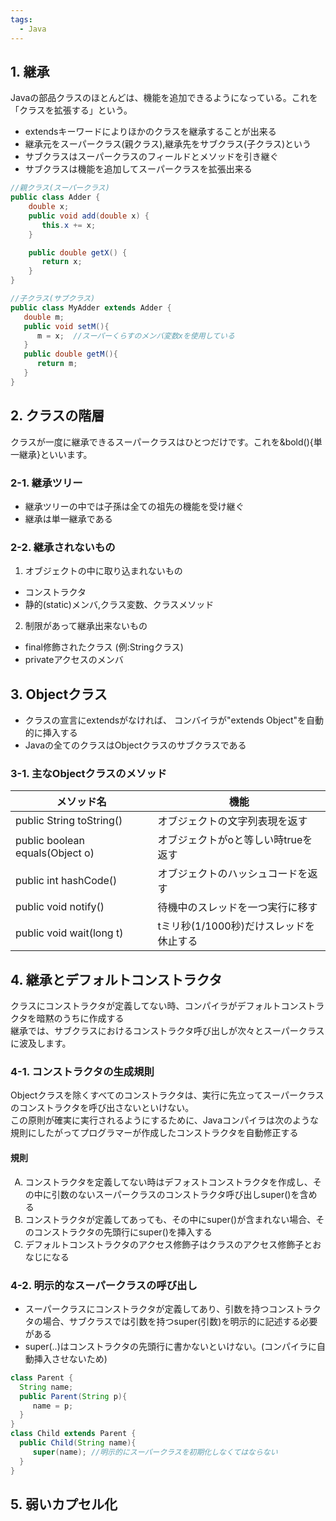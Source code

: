 ```yaml
---
tags:
  - Java
---
```


## 1. 継承

Javaの部品クラスのほとんどは、機能を追加できるようになっている。これを「クラスを拡張する」という。

- extendsキーワードによりほかのクラスを継承することが出来る
- 継承元をスーパークラス(親クラス),継承先をサブクラス(子クラス)という
- サブクラスはスーパークラスのフィールドとメソッドを引き継ぐ
- サブクラスは機能を追加してスーパークラスを拡張出来る

```java
//親クラス(スーパークラス)
public class Adder {   
    double x;
    public void add(double x) {
       this.x += x;
    }

    public double getX() {
       return x;
    }
}

//子クラス(サブクラス)
public class MyAdder extends Adder {
   double m;
   public void setM(){
      m = x;  //スーパーくらすのメンバ変数xを使用している
   }
   public double getM(){
      return m;
   }
}
```

## 2. クラスの階層

クラスが一度に継承できるスーパークラスはひとつだけです。これを&bold(){単一継承}といいます。

### 2-1. 継承ツリー

- 継承ツリーの中では子孫は全ての祖先の機能を受け継ぐ
- 継承は単一継承である

### 2-2. 継承されないもの

1. オブジェクトの中に取り込まれないもの
  - コンストラクタ
  - 静的(static)メンバ,クラス変数、クラスメソッド
2. 制限があって継承出来ないもの
  - final修飾されたクラス (例:Stringクラス)
  - privateアクセスのメンバ

## 3. Objectクラス

- クラスの宣言にextendsがなければ、 コンバイラが"extends Object"を自動的に挿入する
- Javaの全てのクラスはObjectクラスのサブクラスである

### 3-1. 主なObjectクラスのメソッド

|メソッド名|機能|
|--------|---|
|public String toString()|オブジェクトの文字列表現を返す|
|public boolean equals(Object o)|オブジェクトがoと等しい時trueを返す|
|public int hashCode()|オブジェクトのハッシュコードを返す|
|public void notify() | 待機中のスレッドを一つ実行に移す|
|public void wait(long t)|tミリ秒(1/1000秒)だけスレッドを休止する|

## 4. 継承とデフォルトコンストラクタ

クラスにコンストラクタが定義してない時、コンパイラがデフォルトコンストラクタを暗黙のうちに作成する  
継承では、サブクラスにおけるコンストラクタ呼び出しが次々とスーパークラスに波及します。

### 4-1. コンストラクタの生成規則

Objectクラスを除くすべてのコンストラクタは、実行に先立ってスーパークラスのコンストラクタを呼び出さないといけない。  
この原則が確実に実行されるようにするために、Javaコンパイラは次のような規則にしたがってプログラマーが作成したコンストラクタを自動修正する

#### 規則

<ol type="A">
  <li>コンストラクタを定義してない時はデフォストコンストラクタを作成し、その中に引数のないスーパークラスのコンストラクタ呼び出しsuper()を含める</li>
  <li> コンストラクタが定義してあっても、その中にsuper()が含まれない場合、そのコンストラクタの先頭行にsuper()を挿入する</li>
  <li>デフォルトコンストラクタのアクセス修飾子はクラスのアクセス修飾子とおなじになる</li>
</ol>

### 4-2. 明示的なスーパークラスの呼び出し

- スーパークラスにコンストラクタが定義してあり、引数を持つコンストラクタの場合、サブクラスでは引数を持つsuper(引数)を明示的に記述する必要がある
- super(..)はコンストラクタの先頭行に書かないといけない。(コンパイラに自動挿入させないため)

```java
class Parent {
  String name;
  public Parent(String p){
     name = p;
  }
}
class Child extends Parent {
  public Child(String name){
     super(name); //明示的にスーパークラスを初期化しなくてはならない
  }
}
```

## 5. 弱いカプセル化
